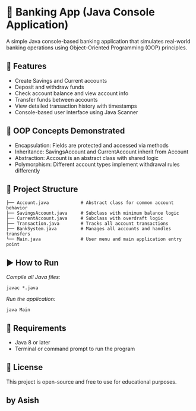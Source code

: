 # 🏦 Banking App (Java Console Application)
A simple Java console-based banking application that simulates real-world banking operations using Object-Oriented Programming (OOP) principles.

## 🔧 Features
- Create Savings and Current accounts
- Deposit and withdraw funds
- Check account balance and view account info
- Transfer funds between accounts
- View detailed transaction history with timestamps
- Console-based user interface using Java Scanner

## 🧠 OOP Concepts Demonstrated
- Encapsulation: Fields are protected and accessed via methods
- Inheritance: SavingsAccount and CurrentAccount inherit from Account
- Abstraction: Account is an abstract class with shared logic
- Polymorphism: Different account types implement withdrawal rules differently

## 📁 Project Structure
```
├── Account.java            # Abstract class for common account behavior
├── SavingsAccount.java     # Subclass with minimum balance logic
├── CurrentAccount.java     # Subclass with overdraft logic
├── Transaction.java        # Tracks all account transactions
├── BankSystem.java         # Manages all accounts and handles transfers
└── Main.java               # User menu and main application entry point
```
## ▶️ How to Run
*Compile all Java files:*
```
javac *.java
```
*Run the application:*
```
java Main
```
## 📌 Requirements
- Java 8 or later
- Terminal or command prompt to run the program

## 📜 License
This project is open-source and free to use for educational purposes.

## by Asish
